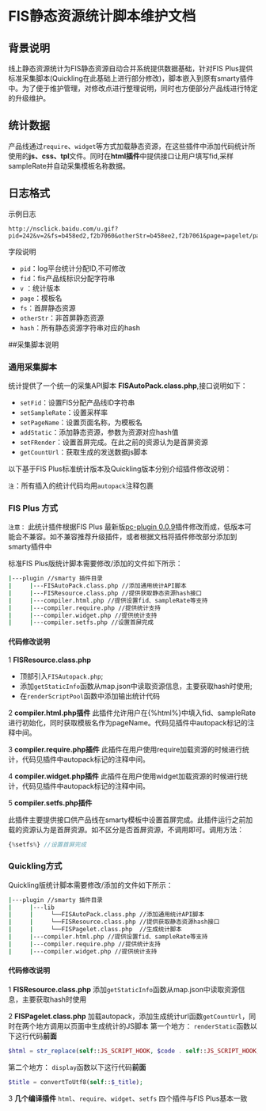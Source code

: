 # FIS静态资源统计脚本维护文档

## 背景说明

线上静态资源统计为FIS静态资源自动合并系统提供数据基础，针对FIS Plus提供标准采集脚本(Quickling在此基础上进行部分修改)，脚本嵌入到原有smarty插件中。为了便于维护管理，对修改点进行整理说明，同时也方便部分产品线进行特定的升级维护。

## 统计数据

产品线通过`require`、`widget`等方式加载静态资源，在这些插件中添加代码统计所使用的**js、css、tpl**文件。同时在**html插件**中提供接口让用户填写fid,采样sampleRate并自动采集模板名称数据。

## 日志格式

示例日志

```
http://nsclick.baidu.com/u.gif?pid=242&v=2&fs=b458ed2,f2b7060&otherStr=b458ee2,f2b7061&page=pagelet/page/index.tpl&sid=1396350814&hash=98d905c4aa&fid=test
```

字段说明

* `pid`：log平台统计分配ID,不可修改
* `fid`：fis产品线标识分配字符串
* `v`  ：统计版本
* `page`：模板名
* `fs`：首屏静态资源
* `otherStr`：非首屏静态资源
* `hash`：所有静态资源字符串对应的hash

##采集脚本说明

### **通用采集脚本**

统计提供了一个统一的采集API脚本 **FISAutoPack.class.php**,接口说明如下：

* `setFid`：设置FIS分配产品线ID字符串
* `setSampleRate`：设置采样率
* `setPageName`：设置页面名称，为模板名
* `addStatic`：添加静态资源，参数为资源对应hash值
* `setFRender`：设置首屏完成。在此之前的资源认为是首屏资源
* `getCountUrl`：获取生成的发送数据js脚本

以下基于FIS Plus标准统计版本及Quickling版本分别介绍插件修改说明：

`注`：所有插入的统计代码均用`autopack`注释包裹

### **FIS Plus 方式**

`注意：` 此统计插件根据FIS Plus 最新版[pc-plugin 0.0.9](http://lightjs.duapp.com/repos/component_detail?name=pc-plugin)插件修改而成，低版本可能会不兼容。如不兼容推荐升级插件，或者根据文档将插件修改部分添加到smarty插件中

标准FIS Plus版统计脚本需要修改/添加的文件如下所示：

```bash
|---plugin //smarty 插件目录
|     |---FISAutoPack.class.php //添加通用统计API脚本
|     |---FISResource.class.php //提供获取静态资源hash接口
|     |---compiler.html.php //提供设置fid、sampleRate等支持
|     |---compiler.require.php //提供统计支持
|     |---compiler.widget.php //提供统计支持
|     |---compiler.setfs.php //设置首屏完成
```

#### 代码修改说明

1 **FISResource.class.php** 

 - 顶部引入`FISAutopack.php`; 
 - 添加`getStaticInfo`函数从map.json中读取资源信息，主要获取hash时使用;
 - 在`renderScriptPool`函数中添加输出统计代码


2 **compiler.html.php插件**
此插件允许用户在{%html%}中填入fid、sampleRate进行初始化，同时获取模板名作为pageName。代码见插件中autopack标记的注释中间。

3 **compiler.require.php插件**
此插件在用户使用require加载资源的时候进行统计，代码见插件中autopack标记的注释中间。

4 **compiler.widget.php插件**
此插件在用户使用widget加载资源的时候进行统计，代码见插件中autopack标记的注释中间。

5 **compiler.setfs.php插件**

此插件主要提供接口供产品线在smarty模板中设置首屏完成。此插件运行之前加载的资源认为是首屏资源。如不区分是否首屏资源，不调用即可。调用方法：

```php
{%setfs%} //设置首屏完成
```
### **Quickling方式**

Quickling版统计脚本需要修改/添加的文件如下所示：

```bash
|---plugin //smarty 插件目录
|     |---lib 
|     |     └──FISAutoPack.class.php //添加通用统计API脚本
|     |     └──FISResource.class.php //提供获取静态资源hash接口
|     |     └──FISPagelet.class.php  //生成统计脚本
|     |---compiler.html.php //提供设置fid、sampleRate等支持
|     |---compiler.require.php //提供统计支持
|     |---compiler.widget.php //提供统计支持
```

#### 代码修改说明

1 **FISResource.class.php** 
添加`getStaticInfo`函数从map.json中读取资源信息，主要获取hash时使用

2 **FISPagelet.class.php** 
加载autopack，添加生成统计url函数`getCountUrl`，同时在两个地方调用以页面中生成统计的JS脚本
第一个地方：
`renderStatic`函数以下这行代码**前面**
```php
$html = str_replace(self::JS_SCRIPT_HOOK, $code . self::JS_SCRIPT_HOOK, $html);
```
第二个地方：
`display`函数以下这行代码**前面**
```php
$title = convertToUtf8(self::$_title);
```

3 **几个编译插件**
`html`、`require`、`widget`、`setfs` 四个插件与FIS Plus基本一致









